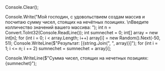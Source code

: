 Console.Clear();

Console.Write("Мой господин, с удовольствием создам массив и посчитаю сумму чисел, стоящих на нечётных позициях. \nВведите колличество значений вашего массива: ");
int n = Convert.ToInt32(Console.ReadLine());
int sumnechet = 0;
int[] array = new int[n];
for (int i = 0; i < array.Length; i++)
    array[i] = new Random().Next(-50, 51);
Console.WriteLine($"Результат: [{string.Join(", ", array)}]");
for (int i = 1; i <= n; i += 2) 
    sumnechet = sumnechet + array[i];

Console.WriteLine($"Сумма чисел, стоящих на нечетных позициях: {sumnechet}");
